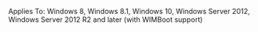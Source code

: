 Applies To: Windows 8, Windows 8.1, Windows 10, Windows Server 2012, Windows Server 2012 R2 and later (with WIMBoot support)
